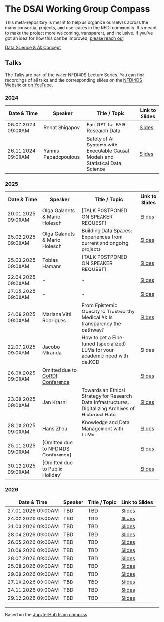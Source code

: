 # The DSAI Working Group Compass
This meta-repository is meant to help us organize ourselves across the many consortia, projects, and use-cases in the NFDI community. It's meant to make the project more welcoming, transparent, and inclusive. If you've got an idea for how this can be improved, [please reach out](https://github.com/DSAI-WG/team-compass/issues/new/choose)!

[Data Science & AI: Concept](https://zenodo.org/record/6498197#.ZBHliC8w2Lc)

## Talks

The Talks are part of the wider NFDI4DS Lecture Series. You can find
recordings of all talks and the corresponding slides on the [NFDI4DS Website](https://www.nfdi4datascience.de/community/lecture-series/) or on [YouTube](https://www.youtube.com/@nfdi4ds).

### 2024

| Date & Time          | Speaker                      | Title / Topic                                                                                            | Link to Slides |
|----------------------|------------------------------|----------------------------------------------------------------------------------------------------------|----------------|
| 08.07.2024 09:00AM   | Renat Shigapov               | Fair GPT for FAIR Research Data                                                                          | [Slides](https://zenodo.org/records/10664554)    |
| 26.11.2024 09:00AM   | Yannis Papadopoulous         | Safety of AI Systems with Executable Causal Models and Statistical Data Science                          | [Slides](https://doi.org/10.5281/zenodo.14223981)    |
  
  
### 2025
  
| Date & Time          | Speaker                      | Title / Topic                                                                                            | Link to Slides |
|----------------------|------------------------------|----------------------------------------------------------------------------------------------------------|----------------|
| 20.01.2025 09:00AM   | Olga Galanets & Mario Holesch| [TALK POSTPONED ON SPEAKER REQUEST]                                                                      | [Slides](#)    |
| 25.02.2025 09:00AM   | Olga Galanets & Mario Holesch| Building Data Spaces: Experiences from current and ongoing projects                                      | [Slides](https://zenodo.org/records/14906914)    |
| 25.03.2025 09:00AM   | Tobias Hamann                | [TALK POSTPONED ON SPEAKER REQUEST]                                                                      | [Slides](#)    |
| 22.04.2025 09:00AM   | -                            | -                                                                                                        | [Slides](#)    |
| 27.05.2025 09:00AM   | -                            | -                                                                                                        | [Slides](#)    |
| 24.06.2025 09:00AM   | Mariana Vitti Rodrigues      | From Epistemic Opacity to Trustworthy Medical AI: Is transparency the pathway?                           | [Slides](https://github.com/DSAI-WG/team-compass/blob/main/slides/NFDI4DS_MVR2025_FINAL.pdf)    |
| 22.07.2025 09:00AM   | Jacobo Miranda               | How to get a Fine-tuned (specialized) LLMs for your academic need with de.KCD                            | [Slides](https://docs.google.com/document/d/1NDPEK_zDxU-eqPiAQb21s47JONpD8X6qDCFKCkzGp0o/edit?usp=sharing)    |
| 26.08.2025 09:00AM   | Omitted due to [CoRDI Conference](https://www.nfdi.de/cordi-2025/?lang=en)                                              |               | [Slides](#)    |
| 23.09.2025 09:00AM   | Jan Krasni                   | Towards an Ethical Strategy for Research Data Infrastructures. Digitalizing Archives of Historical Hate  | [Slides](#)    |
| 28.10.2025 09:00AM   | Hans Zhou                    | Knowledge and Data Management with LLMs                                                                  | [Slides](#)    |
| 25.11.2025 09:00AM   | [Omitted due to NFDI4DS Conference]                          |                                                                          | [Slides](#)    |
| 30.12.2025 09:00AM   | [Omitted due to Public Holiday]                          |                                                                              | [Slides](#)    |

### 2026

| Date & Time          | Speaker                      | Title / Topic                                                                                            | Link to Slides |
|----------------------|------------------------------|----------------------------------------------------------------------------------------------------------|----------------|
| 27.01.2026 09:00AM   | TBD                           |  TBD                                                                                                    | [Slides](#)    |
| 24.02.2026 09:00AM   | TBD                           |  TBD                                                                                                    | [Slides](#)    |
| 31.03.2026 09:00AM   | TBD                           |  TBD                                                                                                    | [Slides](#)    |
| 28.04.2026 09:00AM   | TBD                           |  TBD                                                                                                    | [Slides](#)    |
| 26.05.2026 09:00AM   | TBD                           |  TBD                                                                                                    | [Slides](#)    |
| 30.06.2026 09:00AM   | TBD                           |  TBD                                                                                                    | [Slides](#)    |
| 28.07.2026 09:00AM   | TBD                           |  TBD                                                                                                    | [Slides](#)    |
| 25.08.2026 09:00AM   | TBD                           |  TBD                                                                                                    | [Slides](#)    |
| 29.09.2026 09:00AM   | TBD                           |  TBD                                                                                                    | [Slides](#)    |
| 27.10.2026 09:00AM   | TBD                           |  TBD                                                                                                    | [Slides](#)    |
| 24.11.2026 09:00AM   | TBD                           |  TBD                                                                                                    | [Slides](#)    |
| 29.12.2026 09:00AM   | TBD                           |  TBD                                                                                                    | [Slides](#)    |

---
Based on the [JupyterHub team compass](https://github.com/jupyterhub/team-compass)
